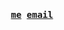<h4 align="center">
  <samp>
    <a href="https://Joshualean.com" target="_blank">me</a>
    <a href="mailto:joshualeanjw@gmail.com" target="_blank">email</a>
  </samp>
</h4>
